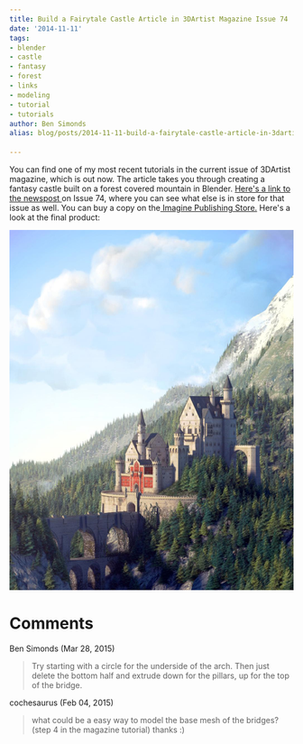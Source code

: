 ```yaml
---
title: Build a Fairytale Castle Article in 3DArtist Magazine Issue 74
date: '2014-11-11'
tags:
- blender
- castle
- fantasy
- forest
- links
- modeling
- tutorial
- tutorials
author: Ben Simonds
alias: blog/posts/2014-11-11-build-a-fairytale-castle-article-in-3dartist-magazine-issue-74

---
```



You can find one of my most recent tutorials in the current issue of 3DArtist magazine, which is out now. The article takes you through creating a fantasy castle built on a forest covered mountain in Blender. [Here's a link to the newspost ](http://www.3dartistonline.com/news/2014/11/buy-3d-artist-issue-74-today/)on Issue 74, where you can see what else is in store for that issue as well. You can buy a copy on the[ Imagine Publishing Store.](https://www.imagineshop.co.uk/magazines/3dartist/3d-artist-issue-74.html) Here's a look at the final product:

[![Castle_Tut ><](/images/old/castle_tut1.jpg?w=660)](/images/old/castle_tut1.jpg)


# Comments


Ben Simonds (Mar 28, 2015)
> Try starting with a circle for the underside of the arch. Then just delete the bottom half and extrude down for the pillars, up for the top of the bridge.

cochesaurus (Feb 04, 2015)
> what could be a easy way to model the base mesh of the bridges? (step 4 in the magazine tutorial) thanks :)
